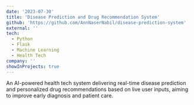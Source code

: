 ```yaml
---
date: '2023-07-30'
title: 'Disease Prediction and Drug Recommendation System'
github: 'https://github.com/AnnNaserNabil/disease-prediction-system'
external: ''
tech:
  - Python
  - Flask
  - Machine Learning
  - Health Tech
company: ''
showInProjects: true
---
```


An AI-powered health tech system delivering real-time disease prediction and personalized drug recommendations based on live user inputs, aiming to improve early diagnosis and patient care.
